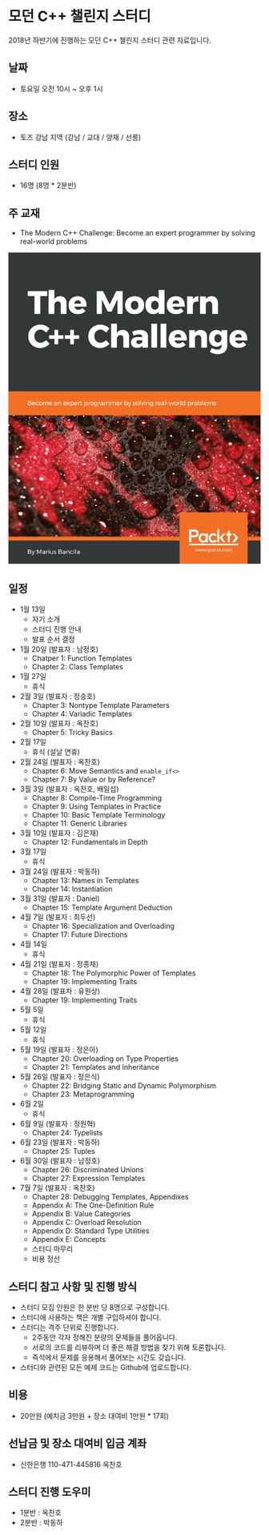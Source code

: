 # 모던 C++ 챌린지 스터디

2018년 하반기에 진행하는 모던 C++ 챌린지 스터디 관련 자료입니다.

## 날짜

- 토요일 오전 10시 ~ 오후 1시

## 장소

- 토즈 강남 지역 (강남 / 교대 / 양재 / 선릉)

## 스터디 인원

- 16명 (8명 * 2분반)

## 주 교재

- The Modern C++ Challenge: Become an expert programmer by solving real-world problems

![Textbook](./Textbook.png)

## 일정

- 1월 13일
    - 자기 소개
    - 스터디 진행 안내
    - 발표 순서 결정
- 1월 20일 (발표자 : 남정호)
    - Chatper 1: Function Templates
    - Chapter 2: Class Templates
- 1월 27일
    - 휴식
- 2월 3일 (발표자 : 정승호)
    - Chapter 3: Nontype Template Parameters
    - Chapter 4: Variadic Templates
- 2월 10일 (발표자 : 옥찬호)
    - Chapter 5: Tricky Basics
- 2월 17일
    - 휴식 (설날 연휴)
- 2월 24일 (발표자 : 옥찬호)
    - Chapter 6: Move Semantics and ```enable_if<>```
    - Chapter 7: By Value or by Reference?
- 3월 3일 (발표자 : 옥찬호, 배일섭)
    - Chapter 8: Compile-Time Programming
    - Chapter 9: Using Templates in Practice
    - Chapter 10: Basic Template Terminology
    - Chapter 11: Generic Libraries
- 3월 10일 (발표자 : 김은재)
    - Chapter 12: Fundamentals in Depth
- 3월 17일
    - 휴식
- 3월 24일 (발표자 : 박동하)
    - Chapter 13: Names in Templates
    - Chapter 14: Instantiation
- 3월 31일 (발표자 : Daniel)
    - Chapter 15: Template Argument Deduction
- 4월 7일 (발표자 : 최두선)
    - Chapter 16: Specialization and Overloading
    - Chapter 17: Future Directions
- 4월 14일
    - 휴식
- 4월 21일 (발표자 : 정종채)
    - Chapter 18: The Polymorphic Power of Templates
    - Chapter 19: Implementing Traits
- 4월 28일 (발표차 : 유원상)
    - Chapter 19: Implementing Traits
- 5월 5일
    - 휴식
- 5월 12일
    - 휴식
- 5월 19일 (발표자 : 정은아)
    - Chapter 20: Overloading on Type Properties
    - Chapter 21: Templates and Inheritance
- 5월 26일 (발표자 : 정은식)
    - Chapter 22: Bridging Static and Dynamic Polymorphism
    - Chapter 23: Metaprogramming
- 6월 2일
    - 휴식
- 6월 9일 (발표자 : 정원혁)
    - Chapter 24: Typelists
- 6월 23일 (발표자 : 박동하)
    - Chapter 25: Tuples
- 6월 30일 (발표자 : 남정호)
    - Chapter 26: Discriminated Unions
    - Chapter 27: Expression Templates
- 7월 7일 (발표자 : 옥찬호)
    - Chapter 28: Debugging Templates, Appendixes
    - Appendix A: The One-Definition Rule
    - Appendix B: Value Categories
    - Appendix C: Overload Resolution
    - Appendix D: Standard Type Utilities
    - Appendix E: Concepts
    - 스터디 마무리
    - 비용 정산

## 스터디 참고 사항 및 진행 방식

- 스터디 모집 인원은 한 분반 당 8명으로 구성합니다.
- 스터디에 사용하는 책은 개별 구입하셔야 합니다.
- 스터디는 격주 단위로 진행합니다.
    - 2주동안 각자 정해진 분량의 문제들을 풀어옵니다.
    - 서로의 코드를 리뷰하며 더 좋은 해결 방법을 찾기 위해 토론합니다.
    - 즉석에서 문제를 응용해서 풀어보는 시간도 갖습니다.
- 스터디와 관련된 모든 예제 코드는 Github에 업로드합니다.

## 비용

- 20만원 (예치금 3만원 + 장소 대여비 1만원 * 17회)

## 선납금 및 장소 대여비 입금 계좌

- 신한은행 110-471-445816 옥찬호

## 스터디 진행 도우미

- 1분반 : 옥찬호
- 2분반 : 박동하